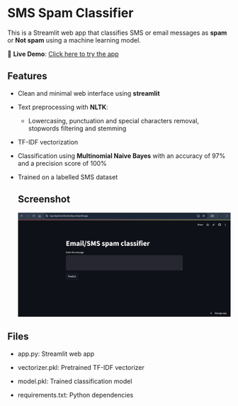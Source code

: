 # SMS Spam Classifier

This is a Streamlit web app that classifies SMS or email messages as **spam** or **Not spam** using a machine learning model.

🔗 **Live Demo**: [Click here to try the app](https://kjur2kjsti3zmbhufec4ae.streamlit.app/)

## Features
- Clean and minimal web interface using **streamlit**
- Text preprocessing with **NLTK**:
   - Lowercasing, punctuation and special characters removal, stopwords filtering and stemming
- TF-IDF vectorization
- Classification using **Multinomial Naive Bayes** with an accuracy of 97% and a precision score of 100%
- Trained on a labelled SMS dataset

  ## Screenshot
  ![App Screenshot](screenshot.png)

## Files
- app.py: Streamlit web app

- vectorizer.pkl: Pretrained TF-IDF vectorizer

- model.pkl: Trained classification model

- requirements.txt: Python dependencies
